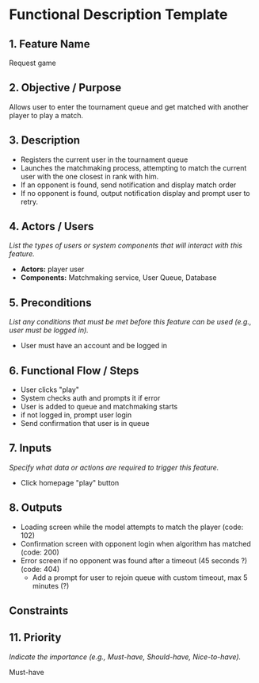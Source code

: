 # Functional Description Template

## 1. Feature Name

Request game

## 2. Objective / Purpose

Allows user to enter the tournament queue and get matched with another player to play a match.

## 3. Description

- Registers the current user in the tournament queue
- Launches the matchmaking process, attempting to match the current user with the one closest in rank with him.
- If an opponent is found, send notification and display match order
- If no opponent is found, output notification display and prompt user to retry.

## 4. Actors / Users

_List the types of users or system components that will interact with this feature._

- **Actors:** player user
- **Components:** Matchmaking service, User Queue, Database

## 5. Preconditions

_List any conditions that must be met before this feature can be used (e.g., user must be logged in)._

- User must have an account and be logged in

## 6. Functional Flow / Steps

- User clicks "play"
- System checks auth and prompts it if error
- User is added to queue and matchmaking starts
- if not logged in, prompt user login
- Send confirmation that user is in queue

## 7. Inputs

_Specify what data or actions are required to trigger this feature._

- Click homepage "play" button

## 8. Outputs

- Loading screen while the model attempts to match the player (code: 102)
- Confirmation screen with opponent login when algorithm has matched (code: 200)
- Error screen if no opponent was found after a timeout (45 seconds ?) (code: 404)
  - Add a prompt for user to rejoin queue with custom timeout, max 5 minutes (?)

## Constraints

## 11. Priority

_Indicate the importance (e.g., Must-have, Should-have, Nice-to-have)._

Must-have
